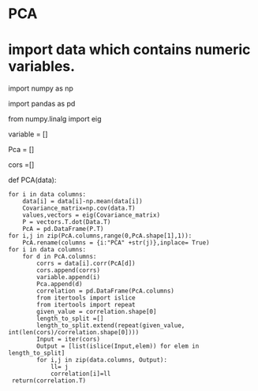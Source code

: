 # PCA
# import data which contains numeric variables.

















import numpy as np 

import pandas as pd 

from numpy.linalg import eig 

variable = []

Pca = []

cors =[] 


def PCA(data):
    
    for i in data columns: 
        data[i] = data[i]-np.mean(data[i])
        Covariance_matrix=np.cov(data.T)
        values,vectors = eig(Covariance_matrix)
        P = vectors.T.dot(Data.T)
        PcA = pd.DataFrame(P.T)
    for i,j in zip(PcA.columns,range(0,PcA.shape[1],1)):
        PcA.rename(columns = {i:"PCA" +str(j)},inplace= True)
    for i in data columns:
        for d in PcA.columns:
            corrs = data[i].corr(PcA[d])
            cors.append(corrs)
            variable.append(i)
            Pca.append(d)
            correlation = pd.DataFrame(PcA.columns)
            from itertools import islice
            from itertools import repeat
            given_value = correlation.shape[0]
            length_to_split =[]
            length_to_split.extend(repeat(given_value, int(len(cors)/correlation.shape[0])))
            Input = iter(cors)
            Output = [list(islice(Input,elem)) for elem in length_to_split]
            for i,j in zip(data.columns, Output):
                ll= j
                correlation[i]=ll
     return(correlation.T)
              
